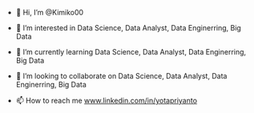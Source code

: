 - 👋 Hi, I’m @Kimiko00
- 👀 I’m interested in Data Science, Data Analyst, Data Enginerring, Big Data
- 🌱 I’m currently learning Data Science, Data Analyst, Data Enginerring, Big Data
- 💞️ I’m looking to collaborate on Data Science, Data Analyst, Data Enginerring, Big Data

- 📫 How to reach me www.linkedin.com/in/yotapriyanto

<!---
Kimiko00/Kimiko00 is a ✨ special ✨ repository because its `README.md` (this file) appears on your GitHub profile.
You can click the Preview link to take a look at your changes.
--->
